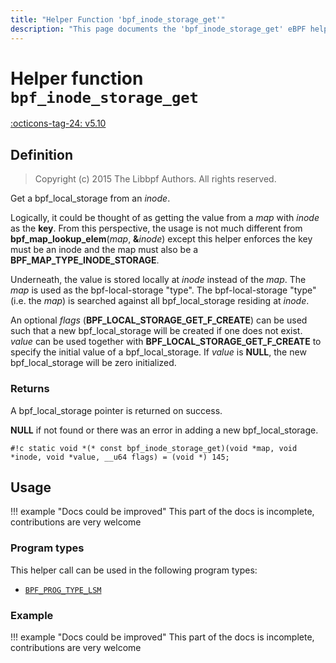 ```yaml
---
title: "Helper Function 'bpf_inode_storage_get'"
description: "This page documents the 'bpf_inode_storage_get' eBPF helper function, including its definition, usage, program types that can use it, and examples."
---
```

# Helper function `bpf_inode_storage_get`

<!-- [FEATURE_TAG](bpf_inode_storage_get) -->
[:octicons-tag-24: v5.10](https://github.com/torvalds/linux/commit/8ea636848aca35b9f97c5b5dee30225cf2dd0fe6)
<!-- [/FEATURE_TAG] -->

## Definition

> Copyright (c) 2015 The Libbpf Authors. All rights reserved.


<!-- [HELPER_FUNC_DEF] -->
Get a bpf_local_storage from an _inode_.

Logically, it could be thought of as getting the value from a _map_ with _inode_ as the **key**.  From this perspective,  the usage is not much different from **bpf_map_lookup_elem**(_map_, **&**_inode_) except this helper enforces the key must be an inode and the map must also be a **BPF_MAP_TYPE_INODE_STORAGE**.

Underneath, the value is stored locally at _inode_ instead of the _map_.  The _map_ is used as the bpf-local-storage "type". The bpf-local-storage "type" (i.e. the _map_) is searched against all bpf_local_storage residing at _inode_.

An optional _flags_ (**BPF_LOCAL_STORAGE_GET_F_CREATE**) can be used such that a new bpf_local_storage will be created if one does not exist.  _value_ can be used together with **BPF_LOCAL_STORAGE_GET_F_CREATE** to specify the initial value of a bpf_local_storage.  If _value_ is **NULL**, the new bpf_local_storage will be zero initialized.

### Returns

A bpf_local_storage pointer is returned on success.

**NULL** if not found or there was an error in adding a new bpf_local_storage.

`#!c static void *(* const bpf_inode_storage_get)(void *map, void *inode, void *value, __u64 flags) = (void *) 145;`
<!-- [/HELPER_FUNC_DEF] -->

## Usage

!!! example "Docs could be improved"
    This part of the docs is incomplete, contributions are very welcome

### Program types

This helper call can be used in the following program types:

<!-- DO NOT EDIT MANUALLY -->
<!-- [HELPER_FUNC_PROG_REF] -->
 * [`BPF_PROG_TYPE_LSM`](../program-type/BPF_PROG_TYPE_LSM.md)
<!-- [/HELPER_FUNC_PROG_REF] -->

### Example

!!! example "Docs could be improved"
    This part of the docs is incomplete, contributions are very welcome
